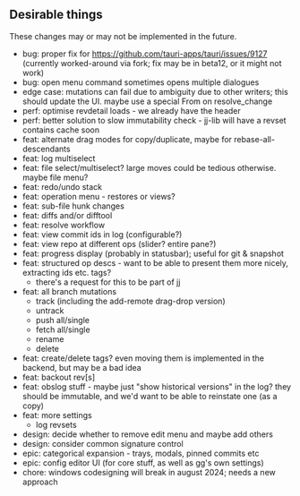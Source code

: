 Desirable things
----------------

These changes may or may not be implemented in the future.
* bug: proper fix for https://github.com/tauri-apps/tauri/issues/9127 (currently worked-around via fork; fix may be in beta12, or it might not work)
* bug: open menu command sometimes opens multiple dialogues
* edge case: mutations can fail due to ambiguity due to other writers; this should update the UI. maybe use a special From on resolve_change
* perf: optimise revdetail loads - we already have the header
* perf: better solution to slow immutability check - jj-lib will have a revset contains cache soon
* feat: alternate drag modes for copy/duplicate, maybe for rebase-all-descendants
* feat: log multiselect
* feat: file select/multiselect? large moves could be tedious otherwise. maybe file menu?
* feat: redo/undo stack
* feat: operation menu - restores or views?
* feat: sub-file hunk changes
* feat: diffs and/or difftool
* feat: resolve workflow 
* feat: view commit ids in log (configurable?)
* feat: view repo at different ops (slider? entire pane?) 
* feat: progress display (probably in statusbar); useful for git & snapshot
* feat: structured op descs - want to be able to present them more nicely, extracting ids etc. tags? 
    - there's a request for this to be part of jj
* feat: all branch mutations
    - track (including the add-remote drag-drop version)
    - untrack
    - push all/single
    - fetch all/single
    - rename
    - delete
* feat: create/delete tags? even moving them is implemented in the backend, but may be a bad idea
* feat: backout rev[s]
* feat: obslog stuff - maybe just "show historical versions" in the log? they should be immutable, and we'd want to be able to reinstate one (as a copy)
* feat: more settings
    - log revsets
* design: decide whether to remove edit menu and maybe add others
* design: consider common signature control
* epic: categorical expansion - trays, modals, pinned commits etc
* epic: config editor UI (for core stuff, as well as gg's own settings)
* chore: windows codesigning will break in august 2024; needs a new approach